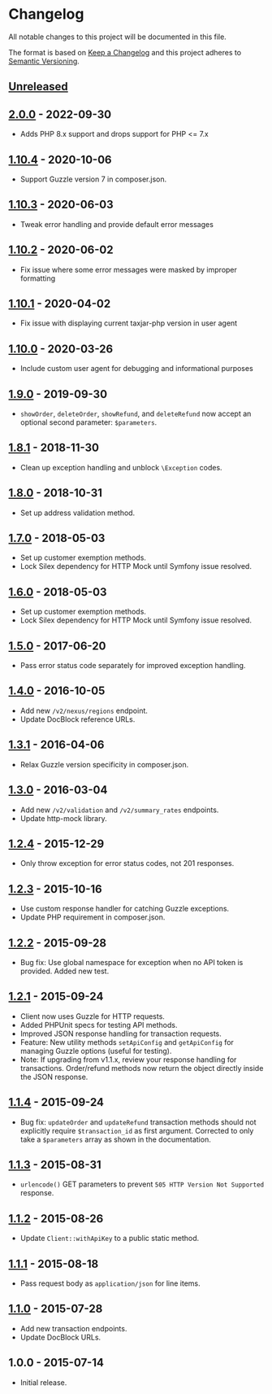 # Changelog

All notable changes to this project will be documented in this file.

The format is based on [Keep a Changelog](http://keepachangelog.com/en/1.0.0/)
and this project adheres to [Semantic Versioning](http://semver.org/spec/v2.0.0.html).

## [Unreleased]

## [2.0.0] - 2022-09-30
- Adds PHP 8.x support and drops support for PHP <= 7.x

## [1.10.4] - 2020-10-06
- Support Guzzle version 7 in composer.json.

## [1.10.3] - 2020-06-03
- Tweak error handling and provide default error messages

## [1.10.2] - 2020-06-02
- Fix issue where some error messages were masked by improper formatting

## [1.10.1] - 2020-04-02
- Fix issue with displaying current taxjar-php version in user agent

## [1.10.0] - 2020-03-26

- Include custom user agent for debugging and informational purposes

## [1.9.0] - 2019-09-30

- `showOrder`, `deleteOrder`, `showRefund`, and `deleteRefund` now accept an optional second parameter: `$parameters`.

## [1.8.1] - 2018-11-30

- Clean up exception handling and unblock `\Exception` codes.

## [1.8.0] - 2018-10-31

- Set up address validation method.

## [1.7.0] - 2018-05-03

- Set up customer exemption methods.
- Lock Silex dependency for HTTP Mock until Symfony issue resolved.

## [1.6.0] - 2018-05-03

- Set up customer exemption methods.
- Lock Silex dependency for HTTP Mock until Symfony issue resolved.

## [1.5.0] - 2017-06-20

- Pass error status code separately for improved exception handling.

## [1.4.0] - 2016-10-05

- Add new `/v2/nexus/regions` endpoint.
- Update DocBlock reference URLs.

## [1.3.1] - 2016-04-06

- Relax Guzzle version specificity in composer.json.

## [1.3.0] - 2016-03-04

- Add new `/v2/validation` and `/v2/summary_rates` endpoints.
- Update http-mock library.

## [1.2.4] - 2015-12-29

- Only throw exception for error status codes, not 201 responses.

## [1.2.3] - 2015-10-16

- Use custom response handler for catching Guzzle exceptions.
- Update PHP requirement in composer.json.

## [1.2.2] - 2015-09-28

- Bug fix: Use global namespace for exception when no API token is provided. Added new test.

## [1.2.1] - 2015-09-24

- Client now uses Guzzle for HTTP requests.
- Added PHPUnit specs for testing API methods.
- Improved JSON response handling for transaction requests.
- Feature: New utility methods `setApiConfig` and `getApiConfig` for managing Guzzle options (useful for testing).
- Note: If upgrading from v1.1.x, review your response handling for transactions. Order/refund methods now return the object directly inside the JSON response.

## [1.1.4] - 2015-09-24

- Bug fix: `updateOrder` and `updateRefund` transaction methods should not explicitly require `$transaction_id` as first argument. Corrected to only take a `$parameters` array as shown in the documentation.

## [1.1.3] - 2015-08-31

- `urlencode()` GET parameters to prevent `505 HTTP Version Not Supported` response.

## [1.1.2] - 2015-08-26

- Update `Client::withApiKey` to a public static method.

## [1.1.1] - 2015-08-18

- Pass request body as `application/json` for line items.

## [1.1.0] - 2015-07-28

- Add new transaction endpoints.
- Update DocBlock URLs.

## 1.0.0 - 2015-07-14

- Initial release.

[Unreleased]: https://github.com/taxjar/taxjar-php/compare/v2.0.0...HEAD
[2.0.0]: https://github.com/taxjar/taxjar-php/compare/v1.10.4...v2.0.0
[1.10.4]: https://github.com/taxjar/taxjar-php/compare/v1.10.3...v1.10.4
[1.10.3]: https://github.com/taxjar/taxjar-php/compare/v1.10.2...v1.10.3
[1.10.2]: https://github.com/taxjar/taxjar-php/compare/v1.10.1...v1.10.2
[1.10.1]: https://github.com/taxjar/taxjar-php/compare/v1.10.0...v1.10.1
[1.10.0]: https://github.com/taxjar/taxjar-php/compare/v1.9.0...v1.10.0
[1.9.0]: https://github.com/taxjar/taxjar-php/compare/v1.8.1...v1.9.0
[1.8.1]: https://github.com/taxjar/taxjar-php/compare/v1.8.0...v1.8.1
[1.8.0]: https://github.com/taxjar/taxjar-php/compare/v1.7.0...v1.8.0
[1.7.0]: https://github.com/taxjar/taxjar-php/compare/v1.6.0...v1.7.0
[1.6.0]: https://github.com/taxjar/taxjar-php/compare/v1.5.0...v1.6.0
[1.5.0]: https://github.com/taxjar/taxjar-php/compare/v1.4.0...v1.5.0
[1.4.0]: https://github.com/taxjar/taxjar-php/compare/v1.3.1...v1.4.0
[1.3.1]: https://github.com/taxjar/taxjar-php/compare/v1.3.0...v1.3.1
[1.3.0]: https://github.com/taxjar/taxjar-php/compare/v1.2.4...v1.3.0
[1.2.4]: https://github.com/taxjar/taxjar-php/compare/v1.2.3...v1.2.4
[1.2.3]: https://github.com/taxjar/taxjar-php/compare/v1.2.2...v1.2.3
[1.2.2]: https://github.com/taxjar/taxjar-php/compare/v1.2.1...v1.2.2
[1.2.1]: https://github.com/taxjar/taxjar-php/compare/v1.1.4...v1.2.1
[1.1.4]: https://github.com/taxjar/taxjar-php/compare/v1.1.3...v1.1.4
[1.1.3]: https://github.com/taxjar/taxjar-php/compare/v1.1.2...v1.1.3
[1.1.2]: https://github.com/taxjar/taxjar-php/compare/v1.1.1...v1.1.2
[1.1.1]: https://github.com/taxjar/taxjar-php/compare/v1.1.0...v1.1.1
[1.1.0]: https://github.com/taxjar/taxjar-php/compare/v1.0.0...v1.1.0
